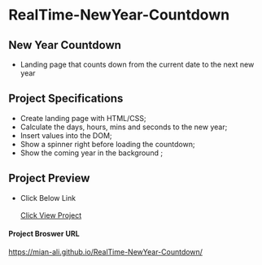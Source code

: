 # RealTime-NewYear-Countdown

## New Year Countdown

- Landing page that counts down from the current date to the next new year

## Project Specifications

- Create landing page with HTML/CSS;<br>
- Calculate the days, hours, mins and seconds to the new year;<br>
- Insert values into the DOM;<br>
- Show a spinner right before loading the countdown;<br>
- Show the coming year in the background ;<br>

## Project Preview 

- Click Below Link <br><br>
[Click View Project](https://mian-ali.github.io/RealTime-NewYear-Countdown/) <br>

#### Project Broswer URL<br>
https://mian-ali.github.io/RealTime-NewYear-Countdown/


